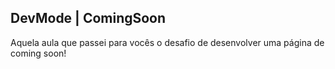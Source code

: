 ## DevMode | ComingSoon

Aquela aula que passei para vocês o desafio de desenvolver uma página de coming soon!
